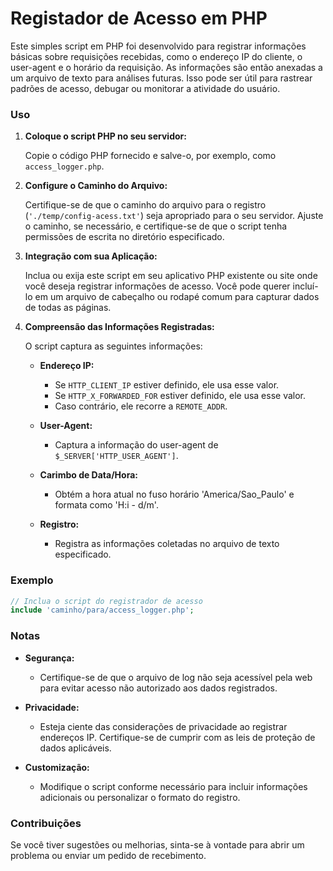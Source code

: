 # Registador de Acesso em PHP

Este simples script em PHP foi desenvolvido para registrar informações básicas sobre requisições recebidas, como o endereço IP do cliente, o user-agent e o horário da requisição. As informações são então anexadas a um arquivo de texto para análises futuras. Isso pode ser útil para rastrear padrões de acesso, debugar ou monitorar a atividade do usuário.

### Uso

1. **Coloque o script PHP no seu servidor:**

   Copie o código PHP fornecido e salve-o, por exemplo, como `access_logger.php`.

2. **Configure o Caminho do Arquivo:**

   Certifique-se de que o caminho do arquivo para o registro (`'./temp/config-acess.txt'`) seja apropriado para o seu servidor. Ajuste o caminho, se necessário, e certifique-se de que o script tenha permissões de escrita no diretório especificado.

3. **Integração com sua Aplicação:**

   Inclua ou exija este script em seu aplicativo PHP existente ou site onde você deseja registrar informações de acesso. Você pode querer incluí-lo em um arquivo de cabeçalho ou rodapé comum para capturar dados de todas as páginas.

4. **Compreensão das Informações Registradas:**

   O script captura as seguintes informações:

   - **Endereço IP:**
     - Se `HTTP_CLIENT_IP` estiver definido, ele usa esse valor.
     - Se `HTTP_X_FORWARDED_FOR` estiver definido, ele usa esse valor.
     - Caso contrário, ele recorre a `REMOTE_ADDR`.

   - **User-Agent:**
     - Captura a informação do user-agent de `$_SERVER['HTTP_USER_AGENT']`.

   - **Carimbo de Data/Hora:**
     - Obtém a hora atual no fuso horário 'America/Sao_Paulo' e formata como 'H:i - d/m'.

   - **Registro:**
     - Registra as informações coletadas no arquivo de texto especificado.

### Exemplo

```php
// Inclua o script do registrador de acesso
include 'caminho/para/access_logger.php';
```

### Notas

- **Segurança:**
  - Certifique-se de que o arquivo de log não seja acessível pela web para evitar acesso não autorizado aos dados registrados.

- **Privacidade:**
  - Esteja ciente das considerações de privacidade ao registrar endereços IP. Certifique-se de cumprir com as leis de proteção de dados aplicáveis.

- **Customização:**
  - Modifique o script conforme necessário para incluir informações adicionais ou personalizar o formato do registro.

### Contribuições

Se você tiver sugestões ou melhorias, sinta-se à vontade para abrir um problema ou enviar um pedido de recebimento.
